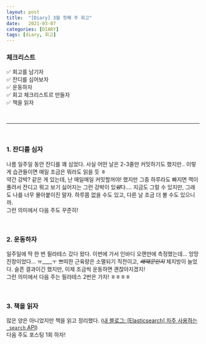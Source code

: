 ```yaml
---
layout: post
title:  "[Diary] 3월 첫째 주 회고"
date:   2021-03-07
categories: [DIARY]
tags: [diary, 회고]
---
```


### 체크리스트
✅ 회고를 남기자  
✅ 잔디를 심어보자  
✅ 운동하자   
✅ 회고 체크리스트르 만들자  
✅ 책을 읽자  

<br/>

---

<br/>

### 1. 잔디를 심자  
나름 일주일 동안 잔디를 꽤 심었다. 사실 어떤 날은 2-3줄만 커밋하기도 했지만.. 이렇게 습관들이면 매일 조금은 뭐라도 읽을 듯 ㅎ   
약간 강박? 같은 게 있는데, 난 매일매일 커밋할꺼야! 했지만 그중 하루라도 빠지면 맥이 풀려서 잔디고 뭐고 보기 싫어지는 그런 강박이 있~~*었*~~다.... 지금도 그럴 수 있지만, 그래도 나를 너무 몰아붙이진 말자. 하루쯤 없을 수도 있고, 다른 날 조금 더 볼 수도 있으니까.    
그런 의미에서 다음 주도 꾸준히!   

<br/>

### 2. 운동하자
일주일에 딱 한 번 필라테스 갔다 왔다. 이번에 가서 인바디 오랜만에 측정했는데... 엉망진창이었다... ㅠ____ㅜ 쁘띠한 근육량은 소멸되기 직전이고, ~~*왜때문인지*~~ 체지방이 늘었다. 슬픈 결과이긴 했지만, 이제 조금씩 운동하면 괜찮아지겠지!  
그런 의미에서 다음 주는 필라테스 2번은 가자! ㅎㅎㅎㅎ

<br/>

### 3. 책을 읽자
많은 양은 아니었지만 책을 읽고 정리했다. ([내 블로그: [Elasticsearch] 자주 사용하는 `_search` API](https://isooo.github.io/etc/2021/03/01/elasticsearch-querydsl-search-api.html))    
다음 주도 포스팅 1회 하자!  
